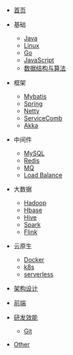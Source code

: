 - [首页](/)

- 基础
    - [Java](/docs/java/)
    - [Linux](/docs/linux/)
    - [Go](/docs/go/)
    - [JavaScript](/docs/javascript/)
    - [数据结构与算法](/docs/algorithm/)

- 框架
    - [Mybatis](/docs/mybatis/)
    - [Spring](/docs/spring/)
    - [Netty](/docs/netty/)
    - [ServiceComb](/docs/service-comb/)
    - [Akka]()

- 中间件
    - [MySQL](/docs/mysql/)
    - [Redis](/docs/redis/)
    - [MQ](/docs/mq/)
    - [Load Balance](/docs/lb/)

- 大数据
    - [Hadoop]()
    - [Hbase]()
    - [Hive]()
    - [Spark]()
    - [Flink]()

- 云原生
    - [Docker](/docs/docker/)
    - [k8s](/docs/k8s/)
    - [serverless]()

- [架构设计](/docs/architecture/)

- [前端](/docs/frontend/)

- [研发效能](/docs/devops/)
    - [Git](/docs/git/)

- [Other](/docs/other/)